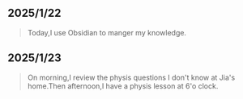 ## 2025/1/22
>Today,I use Obsidian to manger my knowledge.
## 2025/1/23
>On morning,I review the physis questions I don't know at Jia's home.Then afternoon,I have a physis lesson at 6'o clock.
